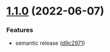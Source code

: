 # [1.1.0](https://github.com/Kong/style-dictionary/compare/v1.0.0...v1.1.0) (2022-06-07)

### Features

* semantic release ([d9c2971](https://github.com/Kong/style-dictionary/commit/d9c2971b50902cb37040ec07ac8ff51e7cad9cec))
